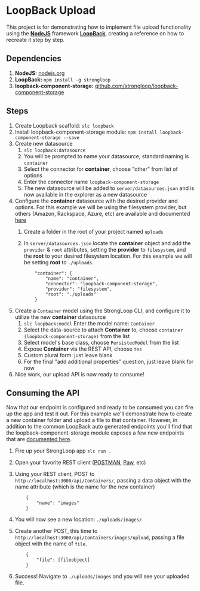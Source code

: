 # LoopBack Upload

This project is for demonstrating how to implement file upload functionality using the [**NodeJS**](https://nodejs.org/) framework [**LoopBack**](http://loopback.io), creating a reference on how to recreate it step by step.

## Dependencies
1. **NodeJS:** [nodejs.org](https://nodejs.org/)
2. **LoopBack:** `npm install -g strongloop`
3. **loopback-component-storage:** [github.com/strongloop/loopback-component-storage](https://github.com/strongloop/loopback-component-storage)

## Steps
1. Create Loopback scaffold: `slc loopback`
2. Install loopback-component-storage module: `npm install loopback-component-storage --save`
3. Create new datasource
	1. `slc loopback:datasource`
	2. You will be prompted to name your datasource, standard naming is `container`
	3. Select the connector for **container**, choose "other" from list of options
	4. Enter the connector name `loopback-component-storage`
	5. The new datasource will be added to `server/datasources.json` and is now available in the explorer as a new datasource
4. Configure the **container** datasource with the desired provider and options. For this example we will be using the filesystem provider, but others (Amazon, Rackspace, Azure, etc) are available and documented [here](http://docs.strongloop.com/display/public/LB/Storage+service)
	1. Create a folder in the root of your project named `uploads`
	2. In `server/datasources.json` locate the **container** object and add the `provider` & `root` attributes, setting the **provider** to `filesystem`, and the **root** to your desired filesystem location. For this example we will be setting **root** to `./uploads`.
	
		```
			"container": {
    			"name": "container",
    			"connector": "loopback-component-storage",
    			"provider": "filesystem",
    			"root": "./uploads"
  			}
  		```
 5. Create a `Container` model using the StrongLoop CLI, and configure it to utilize the new **container** datasource
 	1. `slc loopback:model` Enter the model name: `Container`
 	2. Select the data-source to attach **Container** to, choose `container (loopback-component-storage)` from the list
 	3. Select model's base class, choose `PersistedModel` from the list
	4. Expose **Container** via the REST API, choose `Yes`
	5. Custom plural form: just leave blank
	6. For the final "add additional properties" question, just leave blank for now
6. Nice work, our upload API is now ready to consume!

## Consuming the API

Now that our endpoint is configured and ready to be consumed you can fire up the app and test it out. For this example we'll demonstrate how to create a new container folder and upload a file to that container. However, in addition to the common LoopBack auto generated endpoints you'll find that the loopback-component-storage module exposes a few new endpoints that are [documented here](https://strongloop.com/strongblog/managing-nodejs-loopback-storage-service-provider/).

1. Fire up your StrongLoop app `slc run .`
2. Open your favorite REST client ([POSTMAN](https://www.getpostman.com/), [Paw](https://luckymarmot.com/paw), etc)
3. Using your REST client, POST to `http://localhost:3000/api/Containers/`, passing a data object with the name attribute (which is the name for the new container) 
	
	```
		{
			"name": "images"
		}
	```
4. You will now see a new location: `./uploads/images/`
5. Create another POST, this time to `http://localhost:3000/api/Containers/images/upload`, passing a file object with the name of `file`.
	
	```
		{
			"file": [fileobject]
		}
	```
6. Success! Navigate to `./uploads/images` and you will see your uploaded file.

 

